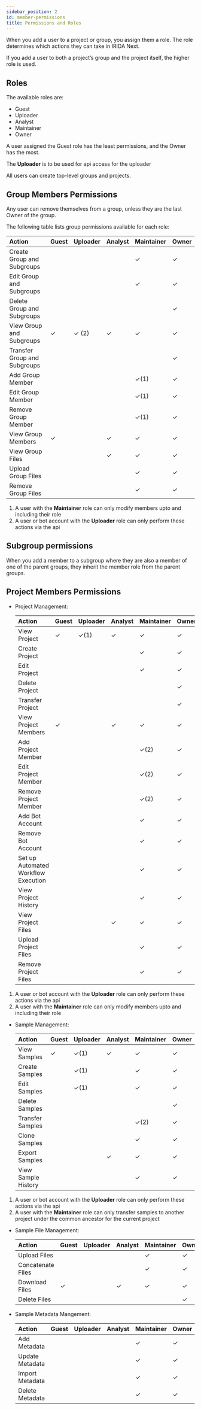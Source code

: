 ```yaml
---
sidebar_position: 2
id: member-permissions
title: Permissions and Roles
---
```


When you add a user to a project or group, you assign them a role. The role determines which actions they can take in IRIDA Next.

If you add a user to both a project’s group and the project itself, the higher role is used.

## Roles

The available roles are:

- Guest
- Uploader
- Analyst
- Maintainer
- Owner

A user assigned the Guest role has the least permissions, and the Owner has the most.

The **Uploader** is to be used for api access for the uploader

All users can create top-level groups and projects.

## Group Members Permissions

Any user can remove themselves from a group, unless they are the last Owner of the group.

The following table lists group permissions available for each role:

| Action                       | Guest | Uploader | Analyst | Maintainer | Owner |
| :--------------------------- | :---- | :------- | :------ | :--------- | :---- |
| Create Group and Subgroups   |       |          |         | ✓          | ✓     |
| Edit Group and Subgroups     |       |          |         | ✓          | ✓     |
| Delete Group and Subgroups   |       |          |         |            | ✓     |
| View Group and Subgroups     | ✓     | ✓ (2)    | ✓       | ✓          | ✓     |
| Transfer Group and Subgroups |       |          |         |            | ✓     |
| Add Group Member             |       |          |         | ✓(1)       | ✓     |
| Edit Group Member            |       |          |         | ✓(1)       | ✓     |
| Remove Group Member          |       |          |         | ✓(1)       | ✓     |
| View Group Members           | ✓     |          | ✓       | ✓          | ✓     |
| View Group Files             |       |          | ✓       | ✓          | ✓     |
| Upload Group Files           |       |          |         | ✓          | ✓     |
| Remove Group Files           |       |          |         | ✓          | ✓     |

1. A user with the **Maintainer** role can only modify members upto and including their role
2. A user or bot account with the **Uploader** role can only perform these actions via the api

## Subgroup permissions

When you add a member to a subgroup where they are also a member of one of the parent groups, they inherit the member role from the parent groups.

## Project Members Permissions

  - Project Management:

    | Action                              | Guest | Uploader | Analyst | Maintainer | Owner |
    | :---------------------------------- | :---- | -------- | ------- | ---------- | ----- |
    | View Project                        | ✓     | ✓(1)     | ✓       | ✓          | ✓     |
    | Create Project                      |       |          |         | ✓          | ✓     |
    | Edit Project                        |       |          |         | ✓          | ✓     |
    | Delete Project                      |       |          |         |            | ✓     |
    | Transfer Project                    |       |          |         |            | ✓     |
    | View Project Members                | ✓     |          | ✓       | ✓          | ✓     |
    | Add Project Member                  |       |          |         | ✓(2)       | ✓     |
    | Edit Project Member                 |       |          |         | ✓(2)       | ✓     |
    | Remove Project Member               |       |          |         | ✓(2)       | ✓     |
    | Add Bot Account                     |       |          |         | ✓          | ✓     |
    | Remove Bot Account                  |       |          |         | ✓          | ✓     |
    | Set up Automated Workflow Execution |       |          |         | ✓          | ✓     |
    | View Project History                |       |          |         | ✓          | ✓     |
    | View Project Files                  |       |          | ✓       | ✓          | ✓     |
    | Upload Project Files                |       |          |         | ✓          | ✓     |
    | Remove Project Files                |       |          |         | ✓          | ✓     |


  1. A user or bot account with the **Uploader** role can only perform these actions via the api
  2. A user with the **Maintainer** role can only modify members upto and including their role

  - Sample Management:

    | Action                | Guest | Uploader | Analyst | Maintainer | Owner |
    | :-------------------- | :---- | -------- | ------- | ---------- | ----- |
    | View Samples          | ✓     | ✓(1)     | ✓       | ✓          | ✓     |
    | Create Samples        |       | ✓(1)     |         | ✓          | ✓     |
    | Edit Samples          |       | ✓(1)     |         | ✓          | ✓     |
    | Delete Samples        |       |          |         |            | ✓     |
    | Transfer Samples      |       |          |         | ✓(2)       | ✓     |
    | Clone Samples         |       |          |         | ✓          | ✓     |
    | Export Samples        |       |          | ✓       | ✓          | ✓     |
    | View Sample History   |       |          |         | ✓          | ✓     |

  1. A user or bot account with the **Uploader** role can only perform these actions via the api
  2. A user with the **Maintainer** role can only transfer samples to another project under the common ancestor for the current project

  - Sample File Management:

    | Action                | Guest | Uploader | Analyst | Maintainer | Owner |
    | :-------------------- | :---- | -------- | ------- | ---------- | ----- |
    | Upload Files          |       |          |         | ✓          | ✓     |
    | Concatenate Files     |       |          |         | ✓          | ✓     |
    | Download Files        | ✓     |          | ✓       | ✓          | ✓     |
    | Delete Files          |       |          |         |            | ✓     |

  - Sample Metadata Mangement:

    | Action                | Guest | Uploader | Analyst | Maintainer | Owner |
    | :-------------------- | :---- | -------- | ------- | ---------- | ----- |
    | Add Metadata          |       |          |         | ✓          | ✓     |
    | Update Metadata       |       |          |         | ✓          | ✓     |
    | Import Metadata       |       |          |         | ✓          | ✓     |
    | Delete Metadata       |       |          |         | ✓          | ✓     |
